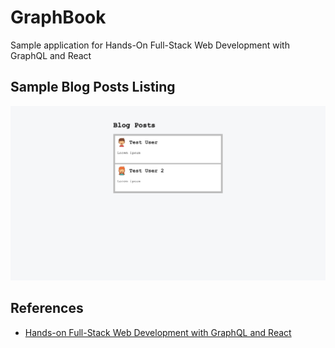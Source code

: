 # GraphBook

Sample application for Hands-On Full-Stack Web Development with GraphQL and React

## Sample Blog Posts Listing

![](docs/localhost_3000_.png)

## References

- [Hands-on Full-Stack Web Development with GraphQL and React](https://www.packtpub.com/web-development/hands-full-stack-web-development-graphql-and-react)
